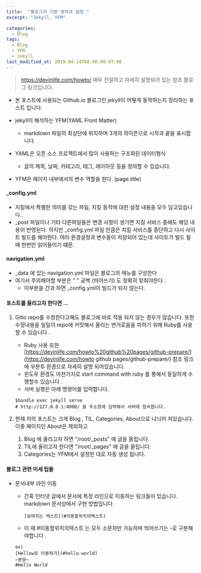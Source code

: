 ```yaml
---
title:  "블로그의 기본 동작과 설정."
excerpt: "Jekyll, YFM"

categories:
  - Blog
tags:
  - Blog 
  - YFM
  - jekyll
last_modified_at: 2019-04-14T08:06:00-07:00
---
```


> https://devinlife.com/howto/  매우 친절하고 자세히 설명되어 있는 참조 블로그 링크입니다. 

* 본 포스트에 사용되는 Github.io 블로그인 jekyll이 어떻게 동작하는지 정리하는 포스트 입니다.
* jekyll이 해석하는 YFM(YAML Front Matter) 

  * markdown 파일의 최상단에 위치하며 3개의 하이픈으로 시작과 끝을 표시합니다.
* YAML은 오픈 소스 프로젝트에서 많이 사용하는 구조화된 데이터형식
  * 글의 제목, 날짜, 카테고리, 태그, 레이아웃 등을 정의할 수 있습니다.
* YFM은 페이지 내부에서의 변수 역할을 한다. (page.title)
  

#### _config.yml

* 지킬에서 특별한 의미를 갖는 파일, 지킬 동작에 대한 설정 내용을 모두 담고있습니다..
* _post 파일이나 기타 다른파일들은 변경 사항이 생기면 지킬 서비스 중에도 해당 내용이 반영된다. 하지만 _config.yml 파일 만큼은 지킬 서비스를 중단하고 다시 사이트 빌드를 해야한다. 여러 환경설정과 변수들이 저장되어 있는데 사이트가 빌드 될때 한번만 읽어들이기 떄문.



#### navigation.yml

* _data 에 있는 navigation.yml 파일은 블로그의 메뉴를 구성한다 
* 여기서 주의해야할 부분은 " " 공백 (띄어쓰기) 도 정확히 맞춰야한다 .
  * 이부분을 간과 하면 _config.yml이 빌드가 되지 않는다.



#### 포스트를 올리고자 한다면 ...

1. Gitio repo를 수정한다고해도 블로그에 바로 적용 되지 않는 경우가 많습니다. 또한 수정내용을 일일이 repo에 커밋해서 올리는 번거로움을 피하기 위해 Ruby를 사용 할 수 있습니다 .

   * Ruby 사용 또한  [https://devinlife.com/howto%20github%20pages/github-prepare/](https://devinlife.com/howto github pages/github-prepare/)  참조 링크에 우분투 환경으로 자세히 설명 되어있습니다.
   * 윈도우 환경도 마찬가지로 start command with ruby 를 통해서 동일하게 수행할수 있습니다 .
   * 서버 실행은 아래 명령어를 입력합니다.

   ``` shell
   $bundle exec jekyll serve
   # http://127.0.0.1:4000/ 을 주소창에 입력해서 서버에 접속합니다.
   ```

2. 현재 저의 포스트는 크게 Blog , TIL, Categories, About으로 나늬어 져있습니다. 이중 페이지인 About은 제외하고

   1. Blog 에 올리고자 하면 "/root/_posts" 에 글을 올립니다.
   2. TIL에 올리고자 한다면 "/root/_pages" 에 글을 올립니다.
   3. Categories는 YFM에서 설정한 대로 자동 생성 됩니다.



#### 블로그 관련 미세 팁들

* 문서내부 라인 이동
  * 간혹 인터넷 글에서 문서에 특정 라인으로 이동하는 링크들이 있습니다. markdown 문서상에서 구현 방법입니다.

    ```
    [보여지는 텍스트](#이동할위치의텍스트)
    ```

  * 이 때 #이동할위치의텍스트 는 모두 소문자만 가능하며 띄어쓰기는 -로 구분해야합니다 . 

  ```
  ex)
  [Hellow로 이동하기](#hello-world)
  ~본문~
  #Hello World
  ```



